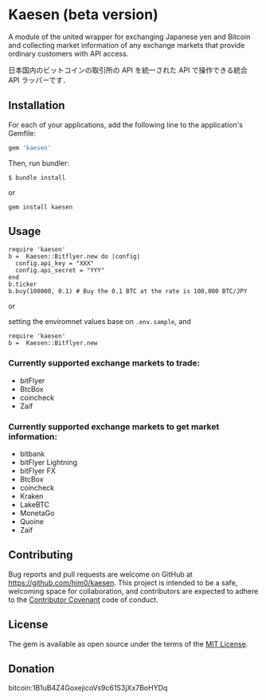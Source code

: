 # Kaesen (beta version)

A module of the united wrapper for exchanging Japanese yen and Bitcoin and collecting market information of any exchange markets that provide ordinary customers with API access.

日本国内のビットコインの取引所の API を統一された API で操作できる統合 API ラッパーです．

## Installation

For each of your applications, add the following line to the application's Gemfile:

```ruby
gem 'kaesen'
```

Then, run bundler:

    $ bundle install

or

```shell
gem install kaesen
```

## Usage

```
require 'kaesen'
b =  Kaesen::Bitflyer.new do |config|
  config.api_key = "XXX"
  config.api_secret = "YYY"
end
b.ticker
b.buy(100000, 0.1) # Buy the 0.1 BTC at the rate is 100,000 BTC/JPY
```

or

setting the enviromnet values base on `.env.sample`, and

```
require 'kaesen'
b =  Kaesen::Bitflyer.new
```

### Currently supported exchange markets to trade:

+ bitFlyer
+ BtcBox
+ coincheck
+ Zaif

### Currently supported exchange markets to get market information:

+ bitbank
+ bitFlyer Lightning
+ bitFlyer FX
+ BtcBox
+ coincheck
+ Kraken
+ LakeBTC
+ MonetaGo
+ Quoine
+ Zaif

## Contributing

Bug reports and pull requests are welcome on GitHub at https://github.com/him0/kaesen. This project is intended to be a safe, welcoming space for collaboration, and contributors are expected to adhere to the [Contributor Covenant](http://contributor-covenant.org) code of conduct.


## License

The gem is available as open source under the terms of the [MIT License](http://opensource.org/licenses/MIT).

## Donation

bitcoin:1B1uB4Z4GoxejicoVs9c61S3jXx7BoHYDq
